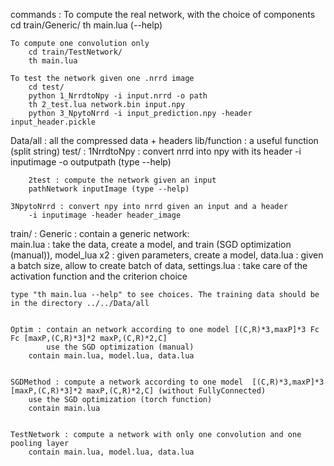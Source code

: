 commands :
	To compute the real network, with the choice of components
		cd train/Generic/
		th main.lua (--help)

	To compute one convolution only
		cd train/TestNetwork/
		th main.lua

	To test the network given one .nrrd image
		cd test/
		python 1_NrrdtoNpy -i input.nrrd -o path
		th 2_test.lua network.bin input.npy
		python 3_NpytoNrrd -i input_prediction.npy -header input_header.pickle



Data/all : all the compressed data + headers
lib/function : a useful function (split string)
test/ : 
	1NrrdtoNpy : convert nrrd into npy with its header
	-i inputimage -o outputpath (type --help)

        2test : compute the network given an input
        pathNetwork inputImage (type --help)

	3NpytoNrrd : convert npy into nrrd given an input and a header
        -i inputimage -header header_image
train/ :
	Generic : contain a generic network:  
		main.lua : take the data, create a model, and train (SGD optimization (manual)), 
		model_lua x2 : given parameters, create a model, 
		data.lua : given a batch size, allow to create batch of data, 
		settings.lua : take care of the activation function and the criterion choice

 	type "th main.lua --help" to see choices. The training data should be in the directory ../../Data/all

	
	Optim : contain an network according to one model [(C,R)*3,maxP]*3 Fc Fc [maxP,(C,R)*3]*2 maxP,(C,R)*2,C]
	        use the SGD optimization (manual)
		contain main.lua, model.lua, data.lua


	SGDMethod : compute a network according to one model  [(C,R)*3,maxP]*3 [maxP,(C,R)*3]*2 maxP,(C,R)*2,C] (without FullyConnected)
		use the SGD optimization (torch function)
		contain main.lua


	TestNetwork : compute a network with only one convolution and one pooling layer
		contain main.lua, model.lua, data.lua
